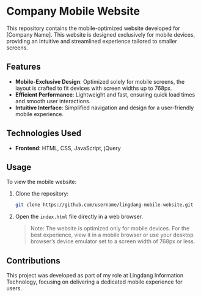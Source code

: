# Company Mobile Website

This repository contains the mobile-optimized website developed for [Company Name]. This website is designed exclusively for mobile devices, providing an intuitive and streamlined experience tailored to smaller screens.

## Features

- **Mobile-Exclusive Design**: Optimized solely for mobile screens, the layout is crafted to fit devices with screen widths up to 768px.
- **Efficient Performance**: Lightweight and fast, ensuring quick load times and smooth user interactions.
- **Intuitive Interface**: Simplified navigation and design for a user-friendly mobile experience.

## Technologies Used

- **Frontend**: HTML, CSS, JavaScript, jQuery

## Usage

To view the mobile website:

1. Clone the repository:

   ```bash
   git clone https://github.com/username/lingdang-mobile-website.git
   ```

2. Open the `index.html` file directly in a web browser.
   > Note: The website is optimized only for mobile devices. For the best experience, view it in a mobile browser or use your desktop browser’s device emulator set to a screen width of 768px or less.

## Contributions

This project was developed as part of my role at Lingdang Information Technology, focusing on delivering a dedicated mobile experience for users.
